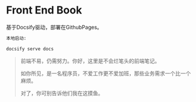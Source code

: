 <!--
 * @Author: ShawnPhang
 * @LastEditors: ShawnPhang
 * @Description: 
 * blog.palxp.com/book.palxp.com
-->

# Front End Book

基于Docsify驱动，部署在GithubPages。

```sh
本地启动: 

docsify serve docs
```

> 前端不易，仍需努力。你好，这里是不会烂笔头的前端笔记。
>
> 如你所见，是一名程序员，不爱工作更不爱加班，那些业务需求一个比一个麻烦。
> 
> 对了，你可别告诉他们我在这摸鱼。